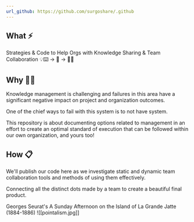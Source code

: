 ```yaml
---
url_github: https://github.com/surgoshare/.github
---
```

## What ⚡
Strategies & Code to Help Orgs with Knowledge Sharing & Team Collaboration
💡⌨️ -> 🏢 -> 🧠🤝
## Why 🤷‍♂️
Knowledge management is challenging and failures in this area have a significant negative impact on project and organization outcomes. 

One of the chief ways to fail with this system is to not have system. 

This repository is about documenting options related to management in an effort to create an optimal standard of execution that can be followed within our own organization, and yours too!
## How 📋
We'll publish our code here as we investigate static and dynamic team collaboration tools and methods of using them effectively. 

Connecting all the distinct dots made by a team to create a beautiful final product. 

Georges Seurat's A Sunday Afternoon on the Island of La Grande Jatte (1884-1886)
![[pointalism.jpg]]